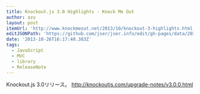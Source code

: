 ```yaml
---
title: Knockout.js 3.0 Highlights - Knock Me Out
author: azu
layout: post
itemUrl: 'http://www.knockmeout.net/2013/10/knockout-3-highlights.html'
editJSONPath: 'https://github.com/jser/jser.info/edit/gh-pages/data/2013/10/index.json'
date: '2013-10-26T16:17:40.383Z'
tags:
  - JavaScript
  - MVC
  - library
  - ReleaseNote
---
```

Knockout.js 3.0リリース。
http://knockoutjs.com/upgrade-notes/v3.0.0.html
